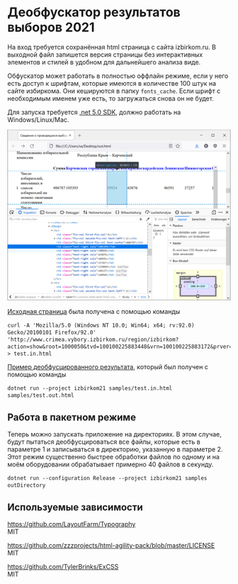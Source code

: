 Деобфускатор результатов выборов 2021
==============

На вход требуется сохранённая html страница с сайта izbirkom.ru.
В выходной файл запишется версия страницы без интерактивных элементов и стилей в удобном для дальнейшего анализа виде.

Обфускатор может работать в полностью оффлайн режиме, если у него есть доступ к шрифтам, которые имеются в количестве 100 штук на сайте избиркома. Они кешируются в папку `fonts_cache`. Если шрифт с необходимым именем уже есть, то загружаться снова он не будет.


Для запуска требуется [.net 5.0 SDK](https://dotnet.microsoft.com/download), должно работать на Windows/Linux/Mac.

![Пример результата](https://raw.githubusercontent.com/ulex/izbirkom21/master/samples/result.png)


[Исходная страница](https://raw.githubusercontent.com/ulex/izbirkom21/master/samples/test.in.html) была получена с помощью команды
```
curl -A 'Mozilla/5.0 (Windows NT 10.0; Win64; x64; rv:92.0) Gecko/20100101 Firefox/92.0' 'http://www.crimea.vybory.izbirkom.ru/region/izbirkom?action=show&root=1000050&tvd=100100225883448&vrn=100100225883172&prver=0&pronetvd=null&region=19&sub_region=19&type=463&report_mode=null' > test.in.html
```
[Пример деобфусцированного результата](https://raw.githubusercontent.com/ulex/izbirkom21/master/samples/test.out.html), который был получен с помощью команды
```
dotnet run --project izbirkom21 samples/test.in.html samples/test.out.html
```

Работа в пакетном режиме
-----
Теперь можно запускать приложение на директориях. В этом случае, будут пытаться деобфусцироваться все файлы, которые есть в параметре 1 и записываться в директорию, указанную в параметре 2. Этот режим существенно быстрее обработки файлов по одному и на моём оборудовании обрабатывает примерно 40 файлов в секунду.
```
dotnet run --configuration Release --project izbirkom21 samples outDirectory
```


Используемые зависимости
----

https://github.com/LayoutFarm/Typography  
MIT

https://github.com/zzzprojects/html-agility-pack/blob/master/LICENSE  
MIT

https://github.com/TylerBrinks/ExCSS  
MIT

